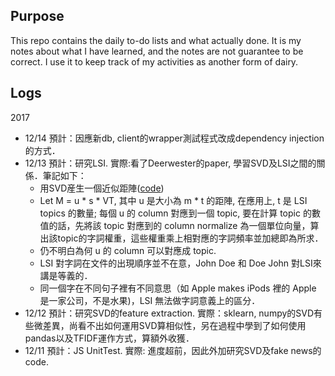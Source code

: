 Purpose
--

This repo contains the daily to-do lists and what actually done.
It is my notes about what I have learned, and the notes are not guarantee to be correct.
I use it to keep track of my activities as another form of dairy.

Logs
--
2017
* 12/14 預計：因應新db, client的wrapper測試程式改成dependency injection的方式．
* 12/13 預計：研究LSI. 實際:看了Deerwester的paper, 學習SVD及LSI之間的關係．筆記如下：
    * 用SVD産生一個近似距陣([code](code/20171213/matrix_approx_svd.py))
    * Let M = u \* s \* VT, 其中 u 是大小為 m \* t 的距陣, 在應用上, t 是 LSI topics 的數量; 每個 u 的 column 對應到一個 topic, 要在計算 topic 的數值的話，先將該 topic 對應到的 column normalize 為一個單位向量，算出該topic的字詞權重，這些權重乘上相對應的字詞頻率並加總即為所求．
    * 仍不明白為何 u 的 column 可以對應成 topic.
    * LSI 對字詞在文件的出現順序並不在意，John Doe 和 Doe John 對LSI來講是等義的．
    * 同一個字在不同句子裡有不同意思（如 Apple makes iPods 裡的 Apple 是一家公司，不是水果)，LSI 無法做字詞意義上的區分．
* 12/12 預計：研究SVD的feature extraction. 實際：sklearn, numpy的SVD有些微差異，尚看不出如何運用SVD算相似性，另在過程中學到了如何使用pandas以及TFIDF運作方式，算額外收獲．
* 12/11 預計：JS UnitTest. 實際: 進度超前，因此外加研究SVD及fake news的code.

